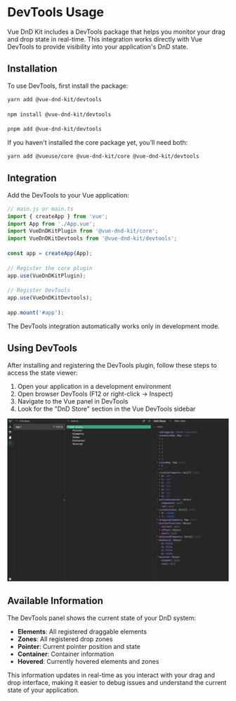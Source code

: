 # DevTools Usage

Vue DnD Kit includes a DevTools package that helps you monitor your drag and drop state in real-time. This integration works directly with Vue DevTools to provide visibility into your application's DnD state.

## Installation

To use DevTools, first install the package:

```bash
yarn add @vue-dnd-kit/devtools

npm install @vue-dnd-kit/devtools

pnpm add @vue-dnd-kit/devtools
```

If you haven't installed the core package yet, you'll need both:

```bash
yarn add @vueuse/core @vue-dnd-kit/core @vue-dnd-kit/devtools
```

## Integration

Add the DevTools to your Vue application:

```js
// main.js or main.ts
import { createApp } from 'vue';
import App from './App.vue';
import VueDnDKitPlugin from '@vue-dnd-kit/core';
import VueDnDKitDevtools from '@vue-dnd-kit/devtools';

const app = createApp(App);

// Register the core plugin
app.use(VueDnDKitPlugin);

// Register DevTools
app.use(VueDnDKitDevtools);

app.mount('#app');
```

The DevTools integration automatically works only in development mode.

## Using DevTools

After installing and registering the DevTools plugin, follow these steps to access the state viewer:

1. Open your application in a development environment
2. Open browser DevTools (F12 or right-click → Inspect)
3. Navigate to the Vue panel in DevTools
4. Look for the "DnD Store" section in the Vue DevTools sidebar

![Vue DnD Kit DevTools](https://raw.githubusercontent.com/ZiZIGY/vue-dnd-kit/refs/heads/master/public/docs/images/devtools-screenshot.png)

## Available Information

The DevTools panel shows the current state of your DnD system:

- **Elements**: All registered draggable elements
- **Zones**: All registered drop zones
- **Pointer**: Current pointer position and state
- **Container**: Container information
- **Hovered**: Currently hovered elements and zones

This information updates in real-time as you interact with your drag and drop interface, making it easier to debug issues and understand the current state of your application.
